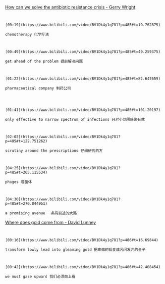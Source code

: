 [How can we solve the antibiotic resistance crisis - Gerry Wright](https://www.bilibili.com/video/BV1Dk4y1q781?p=485)

```ad-note


[00:19](https://www.bilibili.com/video/BV1Dk4y1q781?p=485#t=19.762875)

chemotherapy 化学疗法

```

```ad-note


[00:49](https://www.bilibili.com/video/BV1Dk4y1q781?p=485#t=49.259375)

get ahead of the problem 提前解决问题

```

```ad-note


[01:22](https://www.bilibili.com/video/BV1Dk4y1q781?p=485#t=82.647659)

pharmaceutical company 制药公司

```


```ad-note



[01:41](https://www.bilibili.com/video/BV1Dk4y1q781?p=485#t=101.20197)

only effective to narrow spectrum of infections 只对小范围感染有效

```

```ad-note


[02:02](https://www.bilibili.com/video/BV1Dk4y1q781?p=485#t=122.751262)

scrutiny around the prescriptions 仔细研究药方

```

```ad-note


[04:25](https://www.bilibili.com/video/BV1Dk4y1q781?p=485#t=265.115534)

phages 噬菌体

```

```ad-note


[04:30](https://www.bilibili.com/video/BV1Dk4y1q781?p=485#t=270.044951)

a promising avenue 一条有前途的大路

```


[Where does gold come from - David Lunney](https://www.bilibili.com/video/BV1Dk4y1q781?p=486)

```ad-note


[00:16](https://www.bilibili.com/video/BV1Dk4y1q781?p=486#t=16.69844)

transform lowly lead into gleaming gold 把卑微的铅变成闪闪发光的金子

```

```ad-note


[00:42](https://www.bilibili.com/video/BV1Dk4y1q781?p=486#t=42.408454)

we must gaze upward 我们必须向上看

```